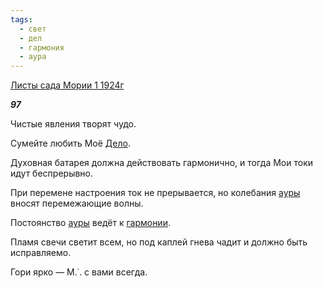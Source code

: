 ```yaml
---
tags:
  - свет
  - дел
  - гармония
  - аура
---
```

[Листы сада Мории 1 1924г](https://127.0.0.1:4002/agni/1924)

___97___

Чистые явления творят чудо.   

Сумейте любить Моё [Дело](../../../tags/#дел).   

Духовная батарея должна действовать гармонично, и тогда Мои токи идут беспрерывно.   

При перемене настроения ток не прерывается, но колебания [ауры](../../../tags/#аура) вносят перемежающие волны.   

Постоянство [ауры](../../../tags/#аура) ведёт к [гармонии](../../../tags/#гармония).   

Пламя свечи светит всем, но под каплей гнева чадит и должно быть исправляемо.   

Гори ярко — М.˙. с вами всегда.   

